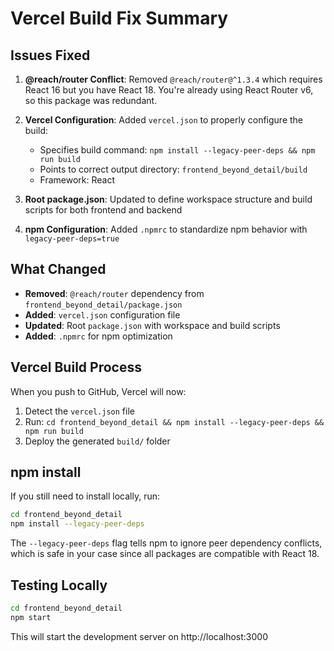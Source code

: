 # Vercel Build Fix Summary

## Issues Fixed

1. **@reach/router Conflict**: Removed `@reach/router@^1.3.4` which requires React 16 but you have React 18. You're already using React Router v6, so this package was redundant.

2. **Vercel Configuration**: Added `vercel.json` to properly configure the build:
   - Specifies build command: `npm install --legacy-peer-deps && npm run build`
   - Points to correct output directory: `frontend_beyond_detail/build`
   - Framework: React

3. **Root package.json**: Updated to define workspace structure and build scripts for both frontend and backend

4. **npm Configuration**: Added `.npmrc` to standardize npm behavior with `legacy-peer-deps=true`

## What Changed

- **Removed**: `@reach/router` dependency from `frontend_beyond_detail/package.json`
- **Added**: `vercel.json` configuration file
- **Updated**: Root `package.json` with workspace and build scripts
- **Added**: `.npmrc` for npm optimization

## Vercel Build Process

When you push to GitHub, Vercel will now:
1. Detect the `vercel.json` file
2. Run: `cd frontend_beyond_detail && npm install --legacy-peer-deps && npm run build`
3. Deploy the generated `build/` folder

## npm install

If you still need to install locally, run:
```bash
cd frontend_beyond_detail
npm install --legacy-peer-deps
```

The `--legacy-peer-deps` flag tells npm to ignore peer dependency conflicts, which is safe in your case since all packages are compatible with React 18.

## Testing Locally

```bash
cd frontend_beyond_detail
npm start
```

This will start the development server on http://localhost:3000
